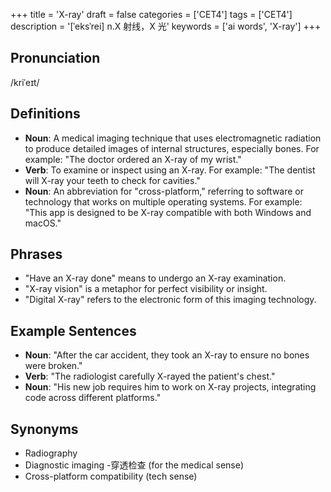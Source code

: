 +++
title = 'X-ray'
draft = false
categories = ['CET4']
tags = ['CET4']
description = '[ˈeksˈrei] n.X 射线，X 光'
keywords = ['ai words', 'X-ray']
+++

## Pronunciation
/kriˈeɪt/

## Definitions
- **Noun**: A medical imaging technique that uses electromagnetic radiation to produce detailed images of internal structures, especially bones. For example: "The doctor ordered an X-ray of my wrist."
- **Verb**: To examine or inspect using an X-ray. For example: "The dentist will X-ray your teeth to check for cavities."
- **Noun**: An abbreviation for "cross-platform," referring to software or technology that works on multiple operating systems. For example: "This app is designed to be X-ray compatible with both Windows and macOS."

## Phrases
- "Have an X-ray done" means to undergo an X-ray examination.
- "X-ray vision" is a metaphor for perfect visibility or insight.
- "Digital X-ray" refers to the electronic form of this imaging technology.

## Example Sentences
- **Noun**: "After the car accident, they took an X-ray to ensure no bones were broken."
- **Verb**: "The radiologist carefully X-rayed the patient's chest."
- **Noun**: "His new job requires him to work on X-ray projects, integrating code across different platforms."

## Synonyms
- Radiography
- Diagnostic imaging
-穿透检查 (for the medical sense)
- Cross-platform compatibility (tech sense)
